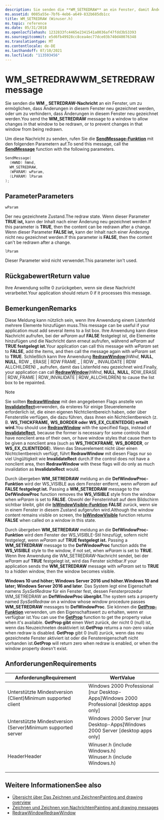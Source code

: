 ```yaml
---
description: Sie senden die **WM_SETREDRAW** an ein Fenster, damit Änderungen in diesem Fenster neu gezeichnet werden können, oder um zu verhindern, dass Änderungen in diesem Fenster neu gezeichnet werden.
ms.assetid: 0085a55e-7bf6-4eb6-a649-832b685db1cc
title: WM_SETREDRAW (Winuser.h)
ms.topic: reference
ms.date: 05/31/2018
ms.openlocfilehash: 1232833fc4465e2341541a0036af47fdd3b53393
ms.sourcegitcommit: e5d6fb49928cc8cea4ec77dce03b740d40076348
ms.translationtype: MT
ms.contentlocale: de-DE
ms.lasthandoff: 07/10/2021
ms.locfileid: "113593456"
---
```

# <a name="wm_setredraw-message"></a><span data-ttu-id="88fc8-103">WM_SETREDRAW</span><span class="sxs-lookup"><span data-stu-id="88fc8-103">WM_SETREDRAW message</span></span>

<span data-ttu-id="88fc8-104">Sie senden die **WM \_ SETREDRAW-Nachricht** an ein Fenster, um zu ermöglichen, dass Änderungen in diesem Fenster neu gezeichnet werden, oder um zu verhindern, dass Änderungen in diesem Fenster neu gezeichnet werden.</span><span class="sxs-lookup"><span data-stu-id="88fc8-104">You send the **WM\_SETREDRAW** message to a window to allow changes in that window to be redrawn, or to prevent changes in that window from being redrawn.</span></span>

<span data-ttu-id="88fc8-105">Um diese Nachricht zu senden, rufen Sie die [**SendMessage-Funktion**](/windows/win32/api/winuser/nf-winuser-sendmessage) mit den folgenden Parametern auf.</span><span class="sxs-lookup"><span data-stu-id="88fc8-105">To send this message, call the [**SendMessage**](/windows/win32/api/winuser/nf-winuser-sendmessage) function with the following parameters.</span></span>

```C++
SendMessage(
  (HWND) hWnd,
  WM_SETREDRAW,
  (WPARAM) wParam,
  (LPARAM) lParam
);
```

## <a name="parameters"></a><span data-ttu-id="88fc8-106">Parameter</span><span class="sxs-lookup"><span data-stu-id="88fc8-106">Parameters</span></span>

`wParam`

<span data-ttu-id="88fc8-107">Der neu gezeichnete Zustand.</span><span class="sxs-lookup"><span data-stu-id="88fc8-107">The redraw state.</span></span> <span data-ttu-id="88fc8-108">Wenn dieser Parameter **TRUE ist,** kann der Inhalt nach einer Änderung neu gezeichnet werden.</span><span class="sxs-lookup"><span data-stu-id="88fc8-108">If this parameter is **TRUE**, then the content can be redrawn after a change.</span></span> <span data-ttu-id="88fc8-109">Wenn dieser Parameter **FALSE ist,** kann der Inhalt nach einer Änderung nicht neu gezeichnet werden.</span><span class="sxs-lookup"><span data-stu-id="88fc8-109">If this parameter is **FALSE**, then the content can't be redrawn after a change.</span></span>

`lParam`

<span data-ttu-id="88fc8-110">Dieser Parameter wird nicht verwendet.</span><span class="sxs-lookup"><span data-stu-id="88fc8-110">This parameter isn't used.</span></span>

## <a name="return-value"></a><span data-ttu-id="88fc8-111">Rückgabewert</span><span class="sxs-lookup"><span data-stu-id="88fc8-111">Return value</span></span>

<span data-ttu-id="88fc8-112">Ihre Anwendung sollte 0 zurückgeben, wenn sie diese Nachricht verarbeitet.</span><span class="sxs-lookup"><span data-stu-id="88fc8-112">Your application should return 0 if it processes this message.</span></span>

## <a name="remarks"></a><span data-ttu-id="88fc8-113">Bemerkungen</span><span class="sxs-lookup"><span data-stu-id="88fc8-113">Remarks</span></span>

<span data-ttu-id="88fc8-114">Diese Meldung kann nützlich sein, wenn Ihre Anwendung einem Listenfeld mehrere Elemente hinzufügen muss.</span><span class="sxs-lookup"><span data-stu-id="88fc8-114">This message can be useful if your application must add several items to a list box.</span></span> <span data-ttu-id="88fc8-115">Ihre Anwendung kann diese Nachricht aufrufen, bei der *wParam* auf **FALSE** festgelegt ist, die Elemente hinzufügen und die Nachricht dann erneut aufrufen, während *wParam* auf **TRUE festgelegt ist.**</span><span class="sxs-lookup"><span data-stu-id="88fc8-115">Your application can call this message with *wParam* set to **FALSE**, add the items, and then call the message again with *wParam* set to **TRUE**.</span></span> <span data-ttu-id="88fc8-116">Schließlich kann Ihre Anwendung [**RedrawWindow**](/windows/win32/api/Winuser/nf-winuser-redrawwindow)(*hWnd*, **NULL**, **NULL**, RDW \_ ERASE \| RDW FRAME \_ \| RDW \_ INVALIDATE \| RDW ALLCHILDREN) \_ aufrufen, damit das Listenfeld neu gezeichnet wird.</span><span class="sxs-lookup"><span data-stu-id="88fc8-116">Finally, your application can call [**RedrawWindow**](/windows/win32/api/Winuser/nf-winuser-redrawwindow)(*hWnd*, **NULL**, **NULL**, RDW\_ERASE \| RDW\_FRAME \| RDW\_INVALIDATE \| RDW\_ALLCHILDREN) to cause the list box to be repainted.</span></span>

> [!NOTE] 
> <span data-ttu-id="88fc8-117">Sie sollten [**RedrawWindow**](/windows/win32/api/Winuser/nf-winuser-redrawwindow) mit den angegebenen Flags anstelle von [**InvalidateRect**](/windows/win32/api/Winuser/nf-winuser-invalidaterect)verwenden, da ersteres für einige Steuerelemente erforderlich ist, die einen eigenen Nichtclientbereich haben, oder über Fensterstile verfügen, die dazu führen, dass ihnen ein Nichtclientbereich (z. B. **WS_THICKFRAME,** **WS_BORDER oder** **WS_EX_CLIENTEDGE) erteilt wird.**</span><span class="sxs-lookup"><span data-stu-id="88fc8-117">You should use [**RedrawWindow**](/windows/win32/api/Winuser/nf-winuser-redrawwindow) with the specified flags, instead of [**InvalidateRect**](/windows/win32/api/Winuser/nf-winuser-invalidaterect), because the former is necessary for some controls that have nonclient area of their own, or have window styles that cause them to be given a nonclient area (such as **WS_THICKFRAME**, **WS_BORDER**, or **WS_EX_CLIENTEDGE**).</span></span> <span data-ttu-id="88fc8-118">Wenn das Steuerelement nicht über einen Nichtclientbereich verfügt, führt **RedrawWindow** mit diesen Flags nur so viel Ungültigkeit wie **InvalidateRect** durch.</span><span class="sxs-lookup"><span data-stu-id="88fc8-118">If the control does not have a nonclient area, then **RedrawWindow** with these flags will do only as much invalidation as **InvalidateRect** would.</span></span>

<span data-ttu-id="88fc8-119">Durch übergeben **WM_SETREDRAW** meldung an die **DefWindowProc-Funktion** wird der WS_VISIBLE aus dem Fenster entfernt, wenn *wParam* auf **FALSE festgelegt ist.** </span><span class="sxs-lookup"><span data-stu-id="88fc8-119">Passing a **WM_SETREDRAW** message to the **DefWindowProc** function removes the **WS_VISIBLE** style from the window when *wParam* is set to **FALSE**.</span></span> <span data-ttu-id="88fc8-120">Obwohl der Fensterinhalt auf dem Bildschirm sichtbar bleibt, gibt die [**IsWindowVisible-Funktion**](/windows/win32/api/winuser/nf-winuser-iswindowvisible) **FALSE** zurück, wenn sie in einem Fenster in diesem Zustand aufgerufen wird.</span><span class="sxs-lookup"><span data-stu-id="88fc8-120">Although the window content remains visible on screen, the [**IsWindowVisible**](/windows/win32/api/winuser/nf-winuser-iswindowvisible) function returns **FALSE** when called on a window in this state.</span></span> 

<span data-ttu-id="88fc8-121">Durch übergeben **WM_SETREDRAW** meldung an die **DefWindowProc-Funktion** wird dem Fenster der WS_VISIBLE-Stil hinzufügt, sofern nicht festgelegt, wenn *wParam* auf **TRUE festgelegt ist.** </span><span class="sxs-lookup"><span data-stu-id="88fc8-121">Passing a **WM_SETREDRAW** message to the **DefWindowProc** function adds the **WS_VISIBLE** style to the window, if not set, when *wParam* is set to **TRUE**.</span></span> <span data-ttu-id="88fc8-122">Wenn Ihre Anwendung  die WM_SETREDRAW-Nachricht sendet, bei der *wParam* auf **TRUE** festgelegt ist, wird das Fenster sichtbar.</span><span class="sxs-lookup"><span data-stu-id="88fc8-122">If your application sends the **WM_SETREDRAW** message with *wParam* set to **TRUE** to a hidden window, then the window becomes visible.</span></span> 

<span data-ttu-id="88fc8-123">**Windows 10 und höher; Windows Server 2016 und höher.**</span><span class="sxs-lookup"><span data-stu-id="88fc8-123">**Windows 10 and later; Windows Server 2016 and later**.</span></span> <span data-ttu-id="88fc8-124">Das System legt eine Eigenschaft namens *SysSetRedraw*  für ein Fenster fest, dessen Fensterprozedur WM_SETREDRAW an **DefWindowProc übergibt.**</span><span class="sxs-lookup"><span data-stu-id="88fc8-124">The system sets a property named *SysSetRedraw* on a window whose window procedure passes **WM_SETREDRAW** messages to **DefWindowProc**.</span></span> <span data-ttu-id="88fc8-125">Sie können die [**GetProp-Funktion**](/windows/win32/api/Winuser/nf-winuser-getpropa) verwenden, um den Eigenschaftswert zu erhalten, wenn er verfügbar ist.</span><span class="sxs-lookup"><span data-stu-id="88fc8-125">You can use the [**GetProp**](/windows/win32/api/Winuser/nf-winuser-getpropa) function to get the property value when it's available.</span></span> <span data-ttu-id="88fc8-126">**GetProp gibt** einen Wert zurück, der nicht 0 (null) ist, wenn das Neuzeichneten deaktiviert ist.</span><span class="sxs-lookup"><span data-stu-id="88fc8-126">**GetProp** returns a non-zero value when redraw is disabled.</span></span> <span data-ttu-id="88fc8-127">**GetProp** gibt 0 (null) zurück, wenn das neu gezeichnete Fenster aktiviert ist oder die Fenstereigenschaft nicht vorhanden ist.</span><span class="sxs-lookup"><span data-stu-id="88fc8-127">**GetProp** will return zero when redraw is enabled, or when the window property doesn't exist.</span></span> 

## <a name="requirements"></a><span data-ttu-id="88fc8-128">Anforderungen</span><span class="sxs-lookup"><span data-stu-id="88fc8-128">Requirements</span></span>

| <span data-ttu-id="88fc8-129">Anforderung</span><span class="sxs-lookup"><span data-stu-id="88fc8-129">Requirement</span></span> | <span data-ttu-id="88fc8-130">Wert</span><span class="sxs-lookup"><span data-stu-id="88fc8-130">Value</span></span> |
|-|-|
| <span data-ttu-id="88fc8-131">Unterstützte Mindestversion (Client)</span><span class="sxs-lookup"><span data-stu-id="88fc8-131">Minimum supported client</span></span> | <span data-ttu-id="88fc8-132">Windows 2000 Professional \[nur Desktop-Apps\]</span><span class="sxs-lookup"><span data-stu-id="88fc8-132">Windows 2000 Professional \[desktop apps only\]</span></span> |
| <span data-ttu-id="88fc8-133">Unterstützte Mindestversion (Server)</span><span class="sxs-lookup"><span data-stu-id="88fc8-133">Minimum supported server</span></span> | <span data-ttu-id="88fc8-134">Windows 2000 Server \[nur Desktop-Apps\]</span><span class="sxs-lookup"><span data-stu-id="88fc8-134">Windows 2000 Server \[desktop apps only\]</span></span> |
| <span data-ttu-id="88fc8-135">Header</span><span class="sxs-lookup"><span data-stu-id="88fc8-135">Header</span></span> | <dl><span data-ttu-id="88fc8-136"><dt>Winuser.h (include Windows.h)</dt></span><span class="sxs-lookup"><span data-stu-id="88fc8-136"><dt>Winuser.h (include Windows.h)</dt></span></span></dl> |

## <a name="see-also"></a><span data-ttu-id="88fc8-137">Weitere Informationen</span><span class="sxs-lookup"><span data-stu-id="88fc8-137">See also</span></span>

* [<span data-ttu-id="88fc8-138">Übersicht über Das Zeichnen und Zeichnen</span><span class="sxs-lookup"><span data-stu-id="88fc8-138">Painting and drawing overview</span></span>](painting-and-drawing.md)
* [<span data-ttu-id="88fc8-139">Zeichnen und Zeichnen von Nachrichten</span><span class="sxs-lookup"><span data-stu-id="88fc8-139">Painting and drawing messages</span></span>](painting-and-drawing-messages.md)
* [<span data-ttu-id="88fc8-140">RedrawWindow</span><span class="sxs-lookup"><span data-stu-id="88fc8-140">RedrawWindow</span></span>](/windows/win32/api/Winuser/nf-winuser-redrawwindow)
